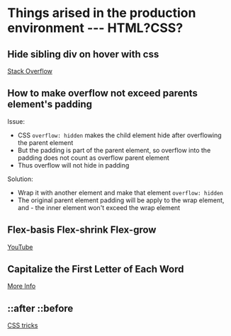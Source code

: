 # Things arised in the production environment --- HTML?CSS?

## Hide sibling div on hover with css

[Stack Overflow](https://stackoverflow.com/questions/38084539/hide-sibling-div-on-hover-with-css-only)

## How to make overflow not exceed parents element's padding

Issue:

- CSS `overflow: hidden` makes the child element hide after overflowing the parent element
- But the padding is part of the parent element, so overflow into the padding does not count as overflow parent element
- Thus overflow will not hide in padding

Solution:

- Wrap it with another element and make that element `overflow: hidden`
- The original parent element padding will be apply to the wrap element, and - the inner element won't exceed the wrap element

## Flex-basis Flex-shrink Flex-grow

[YouTube](https://www.youtube.com/embed/LVLmX-fx09w)

## Capitalize the First Letter of Each Word

[More Info](https://www.freecodecamp.org/news/how-to-capitalize-words-in-javascript/)

## ::after ::before

[CSS tricks](https://css-tricks.com/almanac/selectors/a/after-and-before/)
